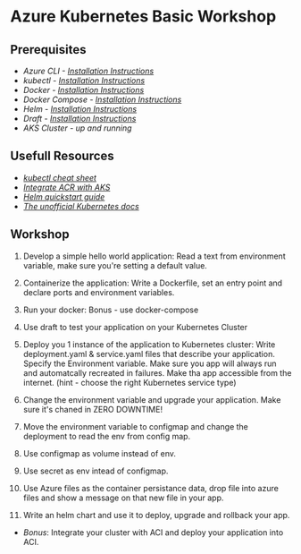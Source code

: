 Azure Kubernetes Basic Workshop
=========================

Prerequisites
-------------
- *Azure CLI - [Installation Instructions](https://docs.microsoft.com/en-us/azure/aks/tutorial-kubernetes-deploy-cluster)*
- *kubectl - [Installation Instructions](https://kubernetes.io/docs/tasks/tools/install-kubectl/)*
- *Docker - [Installation Instructions](https://docs.docker.com/install/)*
- *Docker Compose - [Installation Instructions](https://docs.docker.com/compose/install/)*
- *Helm - [Installation Instructions](https://github.com/kubernetes/helm/blob/master/docs/install.md)*
- *Draft - [Installation Instructions](https://github.com/Azure/draft/blob/master/docs/install.md)*
- *AKS Cluster - up and running*



Usefull Resources
------------------
- *[kubectl cheat sheet](https://kubernetes.io/docs/reference/kubectl/cheatsheet/)*
- *[Integrate ACR with AKS](https://docs.microsoft.com/en-us/azure/container-registry/container-registry-auth-aks)*
- *[Helm quickstart guide](https://docs.helm.sh/using_helm/#quickstart)*
- *[The unofficial Kubernetes docs](https://unofficial-kubernetes.readthedocs.io/en/latest/)*

Workshop
--------
1. Develop a simple hello world application:
Read a text from environment variable, make sure you're setting a default value.

2. Containerize the application:
Write a Dockerfile, set an entry point and declare ports and environment variables.

3. Run your docker:
Bonus - use docker-compose

4. Use draft to test your application on your Kubernetes Cluster

5. Deploy you 1 instance of the application to Kubernetes cluster:
Write deployment.yaml & service.yaml files that describe your application. Specify the Environment variable.
Make sure you app will always run and automatcally recreated in failures. Make tha app accessible from the internet. (hint - choose the right Kubernetes service type)

6. Change the environment variable and upgrade your application. Make sure it's chaned in ZERO DOWNTIME!

7. Move the environment variable to configmap and change the deployment to read the env from config map.

8. Use configmap as volume instead of env.

9. Use secret as env intead of configmap.

10. Use Azure files as the container persistance data, drop file into azure files and show a message on that new file in your app.

12. Write an helm chart and use it to deploy, upgrade and rollback your app.

- *Bonus*: 
Integrate your cluster with ACI and deploy your application into ACI.

